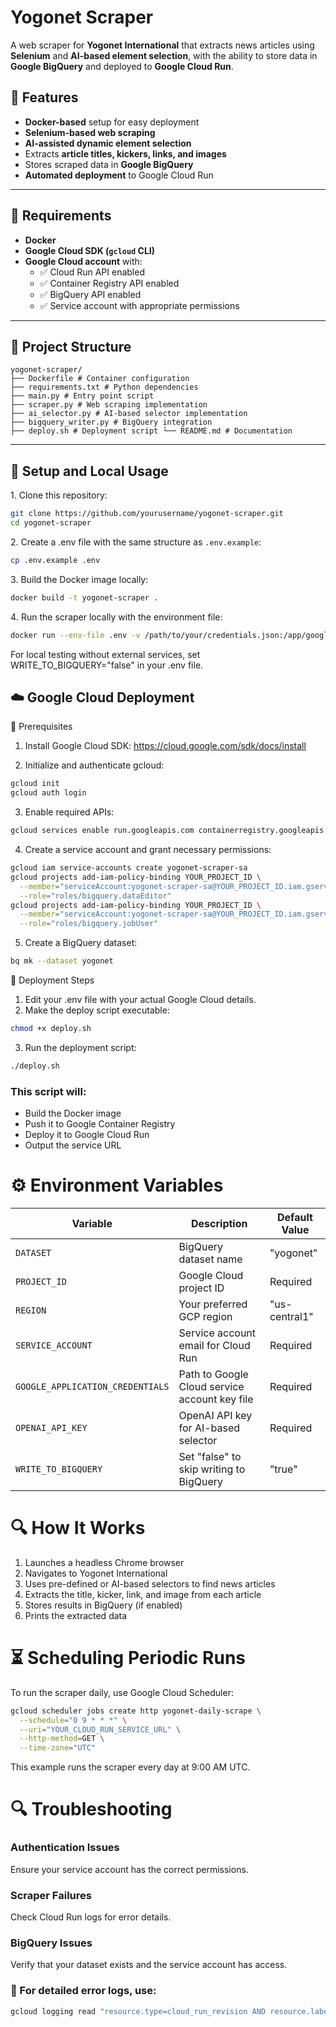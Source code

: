 # Yogonet Scraper

A web scraper for **Yogonet International** that extracts news articles using **Selenium** and **AI-based element selection**, with the ability to store data in **Google BigQuery** and deployed to **Google Cloud Run**.

## 🚀 Features

- **Docker-based** setup for easy deployment
- **Selenium-based web scraping**
- **AI-assisted dynamic element selection**
- Extracts **article titles, kickers, links, and images**
- Stores scraped data in **Google BigQuery**
- **Automated deployment** to Google Cloud Run

---

## 📌 Requirements

- **Docker**
- **Google Cloud SDK (`gcloud` CLI)**
- **Google Cloud account** with:
  - ✅ Cloud Run API enabled
  - ✅ Container Registry API enabled
  - ✅ BigQuery API enabled
  - ✅ Service account with appropriate permissions

---

## 📂 Project Structure

```plaintext
yogonet-scraper/ 
├── Dockerfile # Container configuration 
├── requirements.txt # Python dependencies 
├── main.py # Entry point script 
├── scraper.py # Web scraping implementation 
├── ai_selector.py # AI-based selector implementation 
├── bigquery_writer.py # BigQuery integration 
├── deploy.sh # Deployment script └── README.md # Documentation
```


---

## 🔧 Setup and Local Usage

1️. Clone this repository:
```sh
git clone https://github.com/yourusername/yogonet-scraper.git
cd yogonet-scraper
```
2️. Create a .env file with the same structure as `.env.example`:
```sh
cp .env.example .env
```
3️. Build the Docker image locally:   
```sh
docker build -t yogonet-scraper .
```

4️. Run the scraper locally with the environment file:
```sh
docker run --env-file .env -v /path/to/your/credentials.json:/app/google-application-credentials yogonet-scraper
```
For local testing without external services, set WRITE_TO_BIGQUERY="false" in your .env file.


## ☁️ Google Cloud Deployment
🔹 Prerequisites
1. Install Google Cloud SDK:
https://cloud.google.com/sdk/docs/install

2. Initialize and authenticate gcloud:
```sh
gcloud init
gcloud auth login
```

3. Enable required APIs:
```sh
gcloud services enable run.googleapis.com containerregistry.googleapis.com bigquery.googleapis.com
```

4. Create a service account and grant necessary permissions:
```sh
gcloud iam service-accounts create yogonet-scraper-sa
gcloud projects add-iam-policy-binding YOUR_PROJECT_ID \
  --member="serviceAccount:yogonet-scraper-sa@YOUR_PROJECT_ID.iam.gserviceaccount.com" \
  --role="roles/bigquery.dataEditor"
gcloud projects add-iam-policy-binding YOUR_PROJECT_ID \
  --member="serviceAccount:yogonet-scraper-sa@YOUR_PROJECT_ID.iam.gserviceaccount.com" \
  --role="roles/bigquery.jobUser"
```

5. Create a BigQuery dataset:
```sh
bq mk --dataset yogonet
```


🚀 Deployment Steps
1. Edit your .env file with your actual Google Cloud details.
2. Make the deploy script executable:
```sh
chmod +x deploy.sh
```
3. Run the deployment script:
```sh
./deploy.sh
```

### This script will: 
- Build the Docker image 
- Push it to Google Container Registry
- Deploy it to Google Cloud Run
- Output the service URL

# ⚙️ Environment Variables
| Variable                       | Description                                           | Default Value  |
|--------------------------------|-------------------------------------------------------|----------------|
| `DATASET`                      | BigQuery dataset name                                 | "yogonet"      |
| `PROJECT_ID`                   | Google Cloud project ID                               | Required       |
| `REGION`                       | Your preferred GCP region                             | "us-central1"  |
| `SERVICE_ACCOUNT`              | Service account email for Cloud Run                   | Required       |
| `GOOGLE_APPLICATION_CREDENTIALS` | Path to Google Cloud service account key file         | Required       |
| `OPENAI_API_KEY`               | OpenAI API key for AI-based selector                  | Required       |
| `WRITE_TO_BIGQUERY`            | Set "false" to skip writing to BigQuery               | "true"         |


# 🔍 How It Works

1. Launches a headless Chrome browser
2. Navigates to Yogonet International
3. Uses pre-defined or AI-based selectors to find news articles
4. Extracts the title, kicker, link, and image from each article
5. Stores results in BigQuery (if enabled)
6. Prints the extracted data

# ⏳ Scheduling Periodic Runs
To run the scraper daily, use Google Cloud Scheduler:
```sh 
gcloud scheduler jobs create http yogonet-daily-scrape \
  --schedule="0 9 * * *" \
  --uri="YOUR_CLOUD_RUN_SERVICE_URL" \
  --http-method=GET \
  --time-zone="UTC"
```
This example runs the scraper every day at 9:00 AM UTC.

# 🔍 Troubleshooting

### **Authentication Issues**
Ensure your service account has the correct permissions.
### **Scraper Failures**
Check Cloud Run logs for error details.
### **BigQuery Issues**
Verify that your dataset exists and the service account has access.

### 📜 For detailed error logs, use:
```sh
gcloud logging read "resource.type=cloud_run_revision AND resource.labels.service_name=yogonet-scraper-service" --limit=10
```
